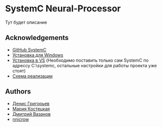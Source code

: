 ﻿# SystemC Neural-Processor

Тут будет описание

## Acknowledgements

- [GitHub SystemC](https://github.com/accellera-official/systemc)
- [Установка для Windows](https://github.com/accellera-official/systemc/blob/master/INSTALL.md#installation-notes-for-windows)
- [Установка в VS](https://www.youtube.com/watch?time_continue=34&v=0N7571XnkRQ&embeds_euri=https%3A%2F%2Fforums.accellera.org%2F&feature=emb_logo&ab_channel=ahmedelsayed) (Необходимо поставить только сам SystemC по адрессу C:\systemc, остальные настройки для работы проекта уже стоят)
- [Схема реализации](https://app.diagrams.net/#G1UcKuUzd-smgyJxt2R56L_QM1u7TBq1YI)

## Authors

- [Денис Григорьев](https://github.com/nnicrow)
- [Мария Костецкая]()
- [Дмитрий Вазанов]()
- [nnicrow](https://github.com/nnicrow)